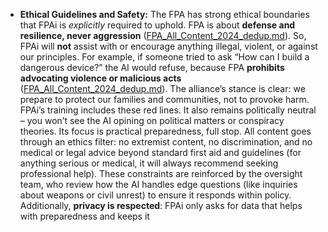 - **Ethical Guidelines and Safety:** The FPA has strong ethical boundaries that FPAi is _explicitly_ required to uphold. FPA is about **defense and resilience, never aggression** ([FPA_All_Content_2024_dedup.md](file://file-8chavoigzfxzbru5bsau7m%23:~:text=q56,ethical%20boundaries/)). So, FPAi will **not** assist with or encourage anything illegal, violent, or against our principles. For example, if someone tried to ask “How can I build a dangerous device?” the AI would refuse, because FPA **prohibits advocating violence or malicious acts** ([FPA_All_Content_2024_dedup.md](file://file-8chavoigzfxzbru5bsau7m%23:~:text=q56,ethical%20boundaries/)). The alliance’s stance is clear: we prepare to protect our families and communities, not to provoke harm. FPAi’s training includes these red lines. It also remains politically neutral – you won’t see the AI opining on political matters or conspiracy theories. Its focus is practical preparedness, full stop. All content goes through an ethics filter: no extremist content, no discrimination, and no medical or legal advice beyond standard first aid and guidelines (for anything serious or medical, it will always recommend seeking professional help). These constraints are reinforced by the oversight team, who review how the AI handles edge questions (like inquiries about weapons or civil unrest) to ensure it responds within policy. Additionally, **privacy is respected**: FPAi only asks for data that helps with preparedness and keeps it